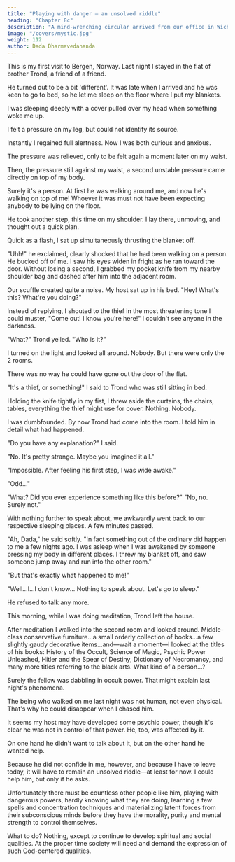 ```yaml
---
title: "Playing with danger — an unsolved riddle"
heading: "Chapter 8c"
description: "A mind-wrenching circular arrived from our office in Wichita. Baba is in jail in India"
image: "/covers/mystic.jpg"
weight: 112
author: Dada Dharmavedananda
---
```



This is my first visit to Bergen, Norway. Last night I stayed in the flat of brother Trond, a friend of a friend. 

He turned out to be a bit 'different'. It was late when I arrived and he was keen to go to bed, so he let me sleep on the floor where I put my blankets.

 <!-- showed me a couch where I could sleep. -->

<!-- Since I never sleep on a soft bed, I instead arranged my blankets on the floor in the corner of his bedroom.  -->

I was sleeping deeply with a cover pulled over my head when something woke me up. 

I felt a pressure on my leg, but could not identify its source. 

Instantly I regained full alertness. Now I was both curious and anxious. 

The pressure was relieved, only to be felt again a moment later on my waist. 

Then, the pressure still against my waist, a second unstable pressure came directly on top of my body. 

Surely it's a person. At first he was walking around me, and now he's walking on top of me! Whoever it was must not have been expecting anybody to be lying on the floor. 

<!-- Though it may be my host simply sleep-walking, I thought, it's more likely a 
thief moving in the dark.  -->

He took another step, this time on my shoulder. I lay there, unmoving, and thought out a quick plan. 

<!-- Now! I thought, my heartbeat quickening.  -->
Quick as a flash, I sat up simultaneously thrusting the blanket off. 

"Uhh!" he exclaimed, clearly shocked that he had been walking on a person. He bucked off of me. I saw his eyes widen in fright as he ran toward the door. Without losing a second, I grabbed my pocket knife from my nearby shoulder bag and dashed after him into the adjacent room. 

Our scuffle created quite a noise. My host sat up in his bed. "Hey! What's this? What're you doing?" 

Instead of replying, I shouted to the thief in the most threatening tone I could muster, "Come out! I know you're here!" I couldn't see anyone in the darkness. 

"What?" Trond yelled. "Who is it?" 

I turned on the light and looked all around. Nobody. But there were only the 2 rooms.

There was no way he could have gone out the door of the flat. 

"It's a thief, or something!" I said to Trond who was still sitting in bed. 

Holding the knife tightly in my fist, I threw aside the curtains, the chairs, tables, everything the thief might use for cover. Nothing. Nobody. 

I was dumbfounded. By now Trond had come into the room. I told him in detail what had happened. 

"Do you have any explanation?" I said. 

"No. It's pretty strange. Maybe you imagined it all." 

"Impossible. After feeling his first step, I was wide awake." 

"Odd..." 

"What? Did you ever experience something like this before?" "No, no. Surely not." 

With nothing further to speak about, we awkwardly went back to our respective sleeping places. A few minutes passed. 

"Ah, Dada," he said softly. "In fact something out of the ordinary did happen to me a few nights ago. I was asleep when I was awakened by someone pressing my body in different places. I threw my blanket off, and saw someone jump away and run into the other room." 

"But that's exactly what happened to me!" 

"Well...I...I don't know... Nothing to speak about. Let's go to sleep." 

He refused to talk any more. 

This morning, while I was doing meditation, Trond left the house. 

After meditation I walked into the second room and looked around. Middle-class conservative furniture...a small orderly collection of books...a few slightly gaudy decorative items...and—wait a moment—I looked at the titles of his books: History of the Occult, Science of Magic, Psychic Power Unleashed, Hitler and the Spear of Destiny, Dictionary of Necromancy, and many more titles referring to the black arts. What kind of a person...? 

Surely the fellow was dabbling in occult power. That might explain last 
night's phenomena. 

The being who walked on me last night was not human, not even physical. That's why he could disappear when I chased him. 

It seems my host may have developed some psychic power, though it's clear he was not in control of that power. He, too, was affected by it. 

On one hand he didn't want to talk about it, but on the other hand he wanted help. 

Because he did not confide in me, however, and because I have to leave today, it will have to remain an unsolved riddle—at least for now. I could help him, but only if he asks. 

Unfortunately there must be countless other people like him, playing with dangerous powers, hardly knowing what they are doing, learning a few spells and concentration techniques and materializing latent forces from their subconscious minds before they have the morality, purity and mental strength 
to control themselves. 

What to do? Nothing, except to continue to develop spiritual and social qualities. At the proper time society will need and demand the expression of such God-centered qualities. 

